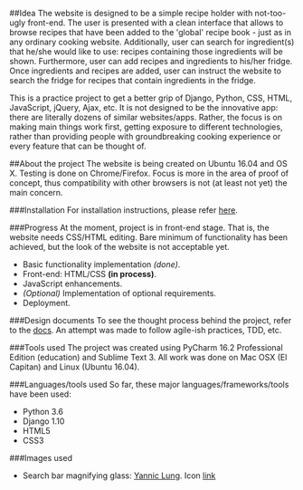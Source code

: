 ##Idea
The website is designed to be a simple recipe holder with not-too-ugly 
front-end. The user is presented with a clean interface that allows to 
browse recipes that have been added to the 'global' recipe book - just 
as in any ordinary cooking website. Additionally, user can search for 
ingredient(s) that he/she would like to use: recipes containing those 
ingredients will be shown. Furthermore, user can add recipes and ingredients
to his/her fridge. Once ingredients and recipes are added, user can instruct
the website to search the fridge for recipes that contain ingredients in the 
fridge. 

This is a practice project to get a better grip of Django, Python, CSS, HTML, 
JavaScript, jQuery, Ajax, etc. It is not designed to be the innovative app: 
there are literally dozens of similar websites/apps. Rather, the focus is on 
making main things work first, getting exposure to different technologies, 
rather than providing people with groundbreaking cooking experience or every 
feature that can be thought of.  

##About the project
The website is being created on Ubuntu 16.04 and OS X. Testing is done on 
Chrome/Firefox. Focus is more in the area of proof of concept, thus 
compatibility with other browsers is not (at least not yet) the main concern. 

###Installation
For installation instructions, please refer 
[here](../../tree/master/docs/installation.md).

###Progress
At the moment, project is in front-end stage. That is, the website needs 
CSS/HTML editing. Bare minimum of functionality has been achieved, but the 
look of the website is not acceptable yet.
   
   - Basic functionality implementation _(done)_.
   - Front-end: HTML/CSS __(in process)__.
   - JavaScript enhancements.
   - _(Optional)_ Implementation of optional requirements.
   - Deployment.

###Design documents 
To see the thought process behind the project, refer to the 
[docs](../../tree/master/docs). An attempt was made to follow agile-ish
practices, TDD, etc.

###Tools used
The project was created using PyCharm 16.2 Professional Edition 
(education) and Sublime Text 3. All work was done on Mac OSX (El 
Capitan) and Linux (Ubuntu 16.04).

###Languages/tools used
So far, these major languages/frameworks/tools have been used:
- Python 3.6
- Django 1.10
- HTML5
- CSS3


###Images used
- Search bar magnifying glass: [Yannic Lung](https://www.iconfinder.com/yanlu). 
Icon [link](https://www.iconfinder.com/icons/314478/search_icon#size=24)
